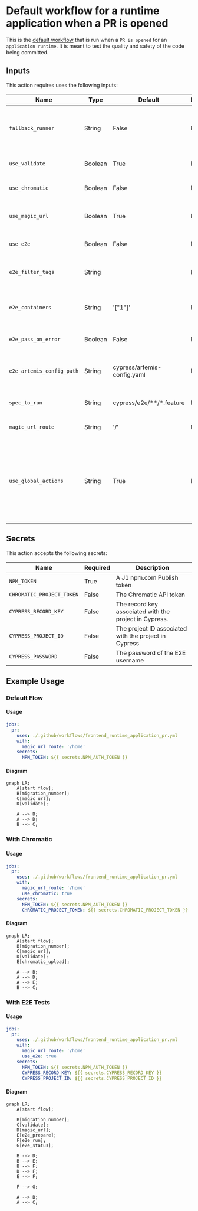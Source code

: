 # Default workflow for a runtime application when a PR is opened


This is the [default workflow](../../frontend_runtime_application_pr.yml) that is run when a `PR is opened` for an `application runtime`. It is meant to test the quality and safety of the code being committed.

## Inputs

This action requires uses the following inputs:

| Name                        | Type    | Default                      | Required  | Description                                                                            |
| --------------------------- | ------- | ---------------------------- | --------- | -------------------------------------------------------------------------------------- |
| `fallback_runner`           | String  | False                        | False      | If true will leverage ubuntu-latest, otherwise will fall back to the J1 in-house runner
| `use_validate   `           | Boolean | True                         | False      | Run validation, in most case we want this
| `use_chromatic`             | Boolean | False                        | False      | Run VRT Storybook tests with chromatic
| `use_magic_url`             | Boolean | True                         | False      | Deploy to dev via a query param, required for normal SPAs
| `use_e2e`                   | Boolean | False                        | False      | Run E2E test, in most case we want this
| `e2e_filter_tags`           | String  |                              | False      | Tests will be filtered based on the tags defined here
| `e2e_containers`            | String  | '["1"]'                      | False      | The number of tests that you want Cypress to run in parallel (ex. 1, 2, 3, ...)
| `e2e_pass_on_error`         | Boolean | False                        | False      | Pass the workflow even if the E2E test fail
| `e2e_artemis_config_path`   | String  | cypress/artemis-config.yaml  | False      | Used to determine the path to the artemis config file
| `spec_to_run`               | String  | cypress/e2e/**/*.feature     | False      | Used to determine which test to run
| `magic_url_route`           | String  | '/'                          | False      | The relative route the magic url should go to
| `use_global_actions`        | String  | True                         | False      | Will leverage composite actions from the jupiterone/.github repo. If false, will look for the actions to exist locally which is useful for testing these actions locally.
                                                                           
## Secrets

This action accepts the following secrets:

| Name                        | Required  | Description                               |
| --------------------------- | --------- | ----------------------------------------- |
| `NPM_TOKEN`                 | True      | A J1 npm.com Publish token
| `CHROMATIC_PROJECT_TOKEN`   | False     | The Chromatic API token
| `CYPRESS_RECORD_KEY`        | False     | The record key associated with the project in Cypress.
| `CYPRESS_PROJECT_ID`        | False     | The project ID associated with the project in Cypress
| `CYPRESS_PASSWORD`          | False     | The password of the E2E username

## Example Usage

### Default Flow

#### Usage

```yaml
jobs:
  pr:
    uses: ./.github/workflows/frontend_runtime_application_pr.yml
    with:
      magic_url_route: '/home'
    secrets:
      NPM_TOKEN: ${{ secrets.NPM_AUTH_TOKEN }}
```

#### Diagram

```mermaid
graph LR;
    A[start flow];
    B[migration_number];
    C[magic_url];
    D[validate];

    A --> B;
    A --> D;
    B --> C;
```

### With Chromatic

#### Usage

```yaml
jobs:
  pr:
    uses: ./.github/workflows/frontend_runtime_application_pr.yml
    with:
      magic_url_route: '/home'
      use_chromatic: true
    secrets:
      NPM_TOKEN: ${{ secrets.NPM_AUTH_TOKEN }}
      CHROMATIC_PROJECT_TOKEN: ${{ secrets.CHROMATIC_PROJECT_TOKEN }}
```

#### Diagram

```mermaid
graph LR;
    A[start flow];
    B[migration_number];
    C[magic_url];
    D[validate];
    E[chromatic_upload];

    A --> B;
    A --> D;
    A --> E;
    B --> C;
```

### With E2E Tests

#### Usage

```yaml
jobs:
  pr:
    uses: ./.github/workflows/frontend_runtime_application_pr.yml
    with:
      magic_url_route: '/home'
      use_e2e: true
    secrets:
      NPM_TOKEN: ${{ secrets.NPM_AUTH_TOKEN }}
      CYPRESS_RECORD_KEY: ${{ secrets.CYPRESS_RECORD_KEY }}
      CYPRESS_PROJECT_ID: ${{ secrets.CYPRESS_PROJECT_ID }}
```

#### Diagram

```mermaid
graph LR;
    A[start flow];

    B[migration_number];
    C[validate];
    D[magic_url];
    E[e2e_prepare];
    F[e2e_run];
    G[e2e_status];

    B --> D;
    B --> E;
    B --> F;
    D --> F;
    E --> F;

    F --> G;

    A --> B;
    A --> C;
```
